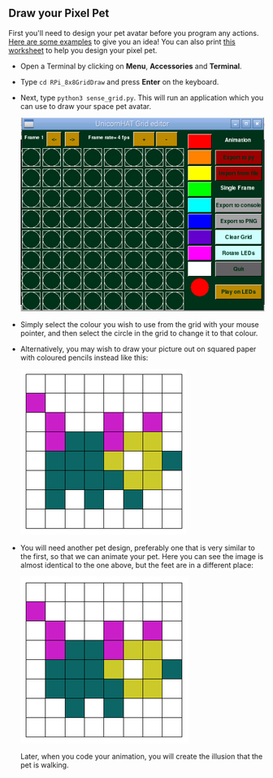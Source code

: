 ## Draw your Pixel Pet

First you'll need to design your pet avatar before you program any actions. [Here are some examples](https://www.youtube.com/watch?v=PpHFQXoISWc) to give you an idea! You can also print [this worksheet](files/printable-worksheet.pdf) to help you design your pixel pet.

- Open a Terminal by clicking on **Menu**, **Accessories** and **Terminal**.
- Type `cd RPi_8x8GridDraw` and press **Enter** on the keyboard.
- Next, type `python3 sense_grid.py`. This will run an application which you can use to draw your space pet avatar. 

	![8x8gridraw application](images/GUI.png)
	
- Simply select the colour you wish to use from the grid with your mouse pointer, and then select the circle in the grid to change it to that colour. 

- Alternatively, you may wish to draw your picture out on squared paper with coloured pencils instead like this:

	![square paper avatar](images/square-paper.png)

- You will need another pet design, preferably one that is very similar to the first, so that we can animate your pet. Here you can see the image is almost identical to the one above, but the feet are in a different place:

	![](images/square-paper-2.png)	
	
	Later, when you code your animation, you will create the illusion that the pet is walking.
	
